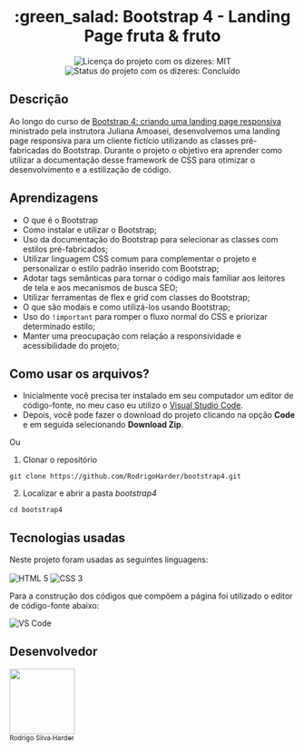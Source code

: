<h1 align="center">:green_salad: Bootstrap 4 - Landing Page fruta & fruto</h1>

<div>
  <p align="center">
    <img alt="Licença do projeto com os dizeres: MIT" src="https://img.shields.io/github/license/RodrigoHarder/bootstrap4.svg">
    <img alt="Status do projeto com os dizeres: Concluído" src="https://img.shields.io/static/v1?label=Status&message=Concluído &color=green">
  </p>
</div>

## **Descrição**

Ao longo do curso de [Bootstrap 4: criando uma landing page responsiva](https://cursos.alura.com.br/course/bootstrap-landing-page) ministrado pela instrutora Juliana Amoasei, desenvolvemos uma landing page responsiva para um cliente fictício utilizando as classes pré-fabricadas do Bootstrap. Durante o projeto o objetivo era aprender como utilizar a documentação desse framework de CSS para otimizar o desenvolvimento e a estilização de código.

## **Aprendizagens** 

- O que é o Bootstrap
- Como instalar e utilizar o Bootstrap;
- Uso da documentação do Bootstrap para selecionar as classes com estilos pré-fabricados;
- Utilizar linguagem CSS comum para complementar o projeto e personalizar o estilo padrão inserido com Bootstrap;
- Adotar tags semânticas para tornar o código mais familiar aos leitores de tela e aos mecanismos de busca SEO;
- Utilizar ferramentas de flex e grid com classes do Bootstrap;
- O que são modais e como utilizá-los usando Bootstrap;
- Uso do `!important` para romper o fluxo normal do CSS e priorizar determinado estilo;
- Manter uma preocupação com relação a responsividade e acessibilidade do projeto;

## **Como usar os arquivos?**

- Inicialmente você precisa ter instalado em seu computador um editor de código-fonte, no meu caso eu utilizo o [Visual Studio Code](https://code.visualstudio.com/download). 
- Depois, você pode fazer o download do projeto clicando na opção **Code** e em seguida selecionando **Download Zip**.

Ou

1. Clonar o repositório

```
git clone https://github.com/RodrigoHarder/bootstrap4.git
```
2. Localizar e abrir a pasta *bootstrap4*

```
cd bootstrap4
```

## **Tecnologias usadas**

Neste projeto foram usadas as seguintes linguagens:

<p>
 <img align="center" alt="HTML 5" src="https://img.shields.io/badge/HTML5-E34F26?style=for-the-badge&logo=html5&logoColor=white"> 
 <img align="center" alt="CSS 3" src="https://img.shields.io/badge/CSS3-1572B6?style=for-the-badge&logo=css3&logoColor=white">
</p>

Para a construção dos códigos que compõem a página foi utilizado o editor de código-fonte abaixo:

<img align="center" alt="VS Code" src="https://img.shields.io/badge/Visual_Studio-5C2D91?style=for-the-badge&logo=visual%20studio&logoColor=white">

## Desenvolvedor

[<img src="https://avatars.githubusercontent.com/u/114362538?v=4" width=115><br><sub>Rodrigo Silva Harder</sub>](https://github.com/RodrigoHarder)
